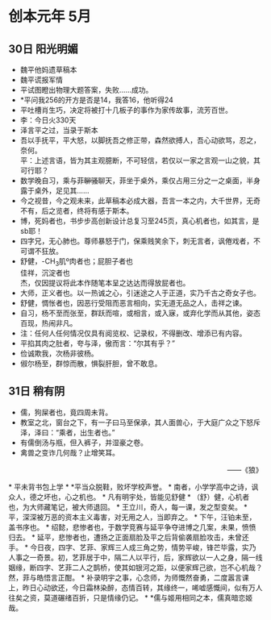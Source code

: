 # 创本元年 5月

## 30日 阳光明媚
* 魏平他妈遗草稿本
* 魏平谎报军情
* 平试图瞪出物理大题答案，失败……成功。
* *平问我256的开方是否是14，我答16，他听得24
* 平吐槽肖生巧，决定将被打十几板子的事作为家传故事，流芳百世。
* 李：今日火330天
* 泽言平之过，当录于斯本
* 吾以手抚平，平大怒，以脚抚吾之修正带，森然欲搏人，吾心动欲骂，忍之，奈何。  
平：上述言语，皆为其主观臆断，不可轻信，若仅以一家之言观一山之貌，其可行耶？
* 数学晚自习，乘与菲<del>聊骚</del>聊天，菲坐于桌外，乘仅占用三分之一之桌面，半身露于桌外，足见其……
* 今之视昔，今之观未来，此草稿本必成大器，吾言一本之内，大千世界，无奇不有，后之览者，终将有感于斯本。
* 博，死妈者也，书步步高创新设计总复习至245页，真心机者也，如其言，是sb耶！
* 四字兄，无心肺也。尊师暴怒于门，保乘贱笑余下，刺无言者，讽倦戏者，不可谓不狂放。
* 舒健，-CH<sub>3</sub>肌º肉者也；屁胆子者也    
  佳祥，沉淀者也    
  杰，仅因提议将此本作随笔本呈之达达而得放屁者也。
* 大师，正义者也。以一热诚之心，引迷途之人于正道，实乃千古之奇女子也。
* 舒健，惆怅者也，因恶行受阻而恶言相向，实无道无品之人，击祥之谏。
* 自习，杨不至而张至，群跃而喧，或相言，或入寐，或弃化学而从其他，姿态百现，热闹非凡。
* 注：任何人任何情况仅具有阅览权、记录权，不得删改、增添已有内容。
* 平掐其肉之肚者，夸与泽，傲而言：“尔其有乎？”
* 俭诚欺我，次杨非彼杨。
* 俶尔杨至，群惊而散，惧裂肝胆，曾不敢息。

## 31日 稍有阴
* 儒，狗屎者也，竟四周未背。
* 教室之北，窗台之下，有一子曰马至保承，其人面兽心，于大庭广众之下怒斥泽，泽曰：“乘者，出生者也。”
* 有儒倒汤与瓶，但入裤子，并湿豪之卷。
* 禽兽之变诈几何哉？止增笑耳。  
 <p style="text-align:right"> ——《狼》</p>  
* 平未背书包上学
* *平当众脱鞋，败坏学校声誉。
* 南者，小学学高中之诗，讽众人，德之坏也，心之机也。
* 凡有明宇处，皆能见舒健
* （舒）健，心机者也，为大师藏笔记，被大师退回。
* 王立川，奇人，每一课，发之型变矣。
* 平，深深被万恶的资本主义毒害，对无用之人，当即弃之。
* 下午，汪铂未至，盖书序也。
* 绍懿，悲惨者也，于数学竞赛与延平争夺进博之几案，未果，愤愤归去。
* 延平，悲惨者也，遭扬之正面扇脸及平之后背偷袭扇脸攻击，未曾还手。
* 今日夜，四字、艺菲、家辉三人成三角之势，情势平峻，锋芒毕露，实乃人事之一奇景。初，艺菲居于中，隔二人以平行，后，家辉欲以一人之身，隔一线姻缘，断四字、艺菲二人之鹊桥，使其如银河之距，以便家辉己欲，岂不心机哉？    
然，菲与皓悟言正酣。
* 补录明宇之事，心念师，为师慨然奋勇，二度嚣言课上，昨日心动欲还，今日霜林染醉，态情百转，其缘终一，唏嘘感慨间，似有万人往矣之资，莫道碾绪百折，只是情缘仍记。
* *儒与姬用相同之本，儒真暗恋姬哉。
